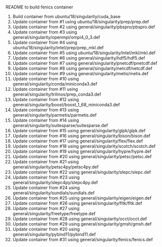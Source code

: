 README to build fenics container
1) Build container from ubuntu/18/singularity/cuda_base
2) Update container from #1 using ubuntu/18/singularity/prep/prep.def
3) Update container from #2 using general/singularity/pbspro/pbspro.def
4) Update container from #3 using general/singularity/openmpi/ompi4_0_3.def
5) Update container from #4 using ubuntu/18/singularity/intel/prep/prep_mkl.def
6) Update container from #5 using ubuntu/18/singularity/intel/mkl/mkl.def
7) Update container from #6 using general/singularity/hdf5/hdf5.def
8) Update container from #7 using general/singularity/pnetcdf/pnetcdf.def
9) Update container from #8 using general/singularity/netcdf/netcdf.def
10) Update container from #9 using general/singularity/metis/metis.def
11) Update container from #10 using general/singularity/conda/miniconda3.def
12) Update container from #11 using general/singularity/trilinos/prep_conda3.def
13) Update container from #12 using general/singularity/boost/boost_1_68_miniconda3.def
14) Update container from #13 using general/singularity/parmetis/parmetis.def
15) Update container from #14 using general/singularity/suitesparse/suitesparse.def
16) Update container from #15 using general/singularity/glpk/glpk.def
17) Update container from #16 using general/singularity/bison/bison.def
18) Update container from #17 using general/singularity/flex/flex.def
19) Update container from #18 using general/singularity/scotch/scotch.def
20) Update container from #19 using general/singularity/hypre/hypre.def
21) Update container from #20 using general/singularity/petsc/petsc.def
22) Update container from #21 using general/singularity/petsc4py/petsc4py.def
23) Update container from #22 using general/singularity/slepc/slepc.def
24) Update container from #23 using general/singularity/slepc4py/slepc4py.def
25) Update container from #24 using general/singularity/sundials/sundials.def
26) Update container from #25 using general/singularity/eigen/eigen.def
27) Update container from #26 using general/singularity/fltk/fltk.def
28) Update container from #27 using general/singularity/freetype/freetype.def
29) Update container from #28 using general/singularity/occt/occt.def
30) Update container from #29 using general/singularity/gmsh/gmsh.def
31) Update container from #20 using general/singularity/pybind11/pybind11.def
32) Update container from #31 using general/singularity/fenics/fenics.def
